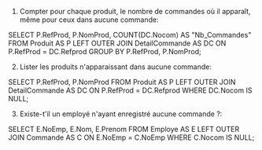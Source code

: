 1. Compter pour chaque produit, le nombre de commandes où il apparaît, même pour ceux dans aucune commande:

SELECT P.RefProd, P.NomProd, COUNT(DC.Nocom) AS "Nb_Commandes"
FROM Produit AS P
LEFT OUTER JOIN DetailCommande AS DC ON P.RefProd = DC.Refprod
GROUP BY P.RefProd, P.NomProd;

2. Lister les produits n'apparaissant dans aucune commande:

SELECT P.RefProd, P.NomProd
FROM Produit AS P
LEFT OUTER JOIN DetailCommande AS DC ON P.RefProd = DC.Refprod
WHERE DC.Nocom IS NULL;

3. Existe-t'il un employé n'ayant enregistré aucune commande ?:

SELECT E.NoEmp, E.Nom, E.Prenom
FROM Employe AS E
LEFT OUTER JOIN Commande AS C ON E.NoEmp = C.NoEmp
WHERE C.Nocom IS NULL;